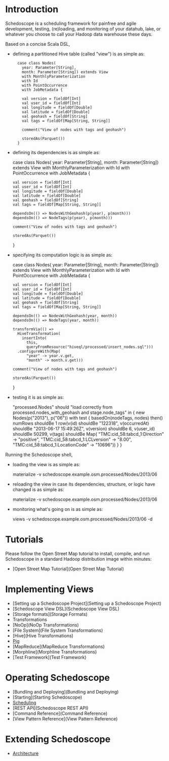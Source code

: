 # Introduction

Schedoscope is a scheduling framework for painfree and agile development, testing, (re)loading, and monitoring of your datahub, lake, or whatever you choose to call your Hadoop data warehouse these days.

Based on a concise Scala DSL, 

* defining a partitioned Hive table (called "view") is as simple as:

        case class Nodes(
          year: Parameter[String],
          month: Parameter[String]) extends View
          with MonthlyParameterization
          with Id
          with PointOccurrence
          with JobMetadata {

          val version = fieldOf[Int]
          val user_id = fieldOf[Int]
          val longitude = fieldOf[Double]
          val latitude = fieldOf[Double]
          val geohash = fieldOf[String]
          val tags = fieldOf[Map[String, String]]

          comment("View of nodes with tags and geohash")

          storedAs(Parquet())
        }

* defining its dependencies is as simple as:

    case class Nodes(
      year: Parameter[String],
      month: Parameter[String]) extends View
      with MonthlyParameterization
      with Id
      with PointOccurrence
      with JobMetadata {

      val version = fieldOf[Int]
      val user_id = fieldOf[Int]
      val longitude = fieldOf[Double]
      val latitude = fieldOf[Double]
      val geohash = fieldOf[String]
      val tags = fieldOf[Map[String, String]]

      dependsOn(() => NodesWithGeohash(p(year), p(month)))
      dependsOn(() => NodeTags(p(year), p(month)))

      comment("View of nodes with tags and geohash")

      storedAs(Parquet())
    }

* specifying its computation logic is as simple as:

    case class Nodes(
      year: Parameter[String],
      month: Parameter[String]) extends View
      with MonthlyParameterization
      with Id
      with PointOccurrence
      with JobMetadata {

      val version = fieldOf[Int]
      val user_id = fieldOf[Int]
      val longitude = fieldOf[Double]
      val latitude = fieldOf[Double]
      val geohash = fieldOf[String]
      val tags = fieldOf[Map[String, String]]

      dependsOn(() => NodesWithGeohash(year, month))
      dependsOn(() => NodeTags(year, month))

      transformVia(() =>
        HiveTransformation(
          insertInto(
            this,
            queryFromResource("hiveql/processed/insert_nodes.sql")))          
        .configureWith(Map(
            "year" -> year.v.get,
            "month" -> month.v.get)))

      comment("View of nodes with tags and geohash")

      storedAs(Parquet())
    }

* testing it is as simple as:

    "processed.Nodes" should "load correctly from processed.nodes_with_geohash and stage.node_tags" in {
        new Nodes(p("2013"), p("06")) with test {
          basedOn(nodeTags, nodes)
          then()
          numRows shouldBe 1
          row(v(id) shouldBe "122318",
            v(occurredAt) shouldBe "2013-06-17 15:49:26Z",
            v(version) shouldBe 6,
            v(user_id) shouldBe 50299,
            v(tags) shouldBe Map(
              "TMC:cid_58:tabcd_1:Direction" -> "positive",
              "TMC:cid_58:tabcd_1:LCLversion" -> "8.00",
              "TMC:cid_58:tabcd_1:LocationCode" -> "10696"))
        }
      }

Running the Schedoscope shell, 

* loading the view is as simple as:

    materialize -v schedoscope.example.osm.processed/Nodes/2013/06

* reloading the view in case its dependencies, structure, or logic have changed is as simple as:

    materialize -v schedoscope.example.osm.processed/Nodes/2013/06

* monitoring what's going on is as simple as:

   views -v schedoscope.example.osm.processed/Nodes/2013/06 -d

# Tutorials

Please follow the Open Street Map tutorial to install, compile, and run Schedoscope in a standard Hadoop distribution image within minutes:

- [Open Street Map Tutorial](Open Street Map Tutorial)

# Implementing Views
- [Setting up a Schedoscope Project](Setting up a Schedoscope Project)
- [Schedoscope View DSL](Schedoscope View DSL)
- [Storage formats](Storage Formats)
- Transformations
 - [NoOp](NoOp Transformations)
 - [File System](File System Transformations)
 - [Hive](Hive Transformations)
 - [Pig](Pig-Transformations)
 - [MapReduce](MapReduce Transformations)
 - [Morphline](Morphline Transformations)
- [Test Framework](Test Framework)

# Operating Schedoscope
- [Bundling and Deploying](Bundling and Deploying)
- [Starting](Starting Schedoscope)
- [Scheduling](Scheduling)
- [REST API](Schedoscope REST API)
- [Command Reference](Command Reference)
- [View Pattern Reference](View Pattern Reference)

# Extending Schedoscope
- [Architecture](Architecture)